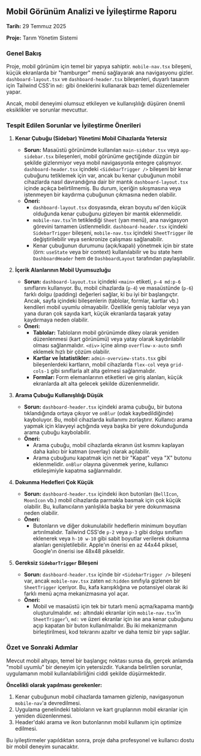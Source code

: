 ## Mobil Görünüm Analizi ve İyileştirme Raporu

**Tarih:** 29 Temmuz 2025

**Proje:** Tarım Yönetim Sistemi

### Genel Bakış

Proje, mobil görünüm için temel bir yapıya sahiptir. `mobile-nav.tsx` bileşeni, küçük ekranlarda bir "hamburger" menü sağlayarak ana navigasyonu gizler. `dashboard-layout.tsx` ve `dashboard-header.tsx` bileşenleri, duyarlı tasarım için Tailwind CSS'in `md:` gibi öneklerini kullanarak bazı temel düzenlemeler yapar.

Ancak, mobil deneyimi olumsuz etkileyen ve kullanışlılığı düşüren önemli eksiklikler ve sorunlar mevcuttur.

### Tespit Edilen Sorunlar ve İyileştirme Önerileri

1.  **Kenar Çubuğu (Sidebar) Yönetimi Mobil Cihazlarda Yetersiz**

    *   **Sorun:** Masaüstü görünümde kullanılan `main-sidebar.tsx` veya `app-sidebar.tsx` bileşenleri, mobil görünüme geçtiğinde düzgün bir şekilde gizlenmiyor veya mobil navigasyonla entegre çalışmıyor. `dashboard-header.tsx` içindeki `<SidebarTrigger />` bileşeni bir kenar çubuğunu tetiklemek için var, ancak bu kenar çubuğunun mobil cihazlarda nasıl davrandığına dair bir mantık `dashboard-layout.tsx` içinde açıkça belirtilmemiş. Bu durum, içeriğin sıkışmasına veya istenmeyen bir kaydırma çubuğunun çıkmasına neden olabilir.
    *   **Öneri:**
        *   `dashboard-layout.tsx` dosyasında, ekran boyutu `md`'den küçük olduğunda kenar çubuğunu gizleyen bir mantık eklenmelidir.
        *   `mobile-nav.tsx`'in tetiklediği `Sheet` (yan menü), ana navigasyon görevini tamamen üstlenmelidir. `dashboard-header.tsx` içindeki `SidebarTrigger` bileşeni, `mobile-nav.tsx` içindeki `SheetTrigger` ile değiştirilebilir veya senkronize çalışması sağlanabilir.
        *   Kenar çubuğunun durumunu (açık/kapalı) yönetmek için bir state (örn: `useState` veya bir context) kullanılabilir ve bu state hem `DashboardHeader` hem de `DashboardLayout` tarafından paylaşılabilir.

2.  **İçerik Alanlarının Mobil Uyumsuzluğu**

    *   **Sorun:** `dashboard-layout.tsx` içindeki `<main>` etiketi, `p-4 md:p-6` sınıflarını kullanıyor. Bu, mobil cihazlarda (`p-4`) ve masaüstünde (`p-6`) farklı dolgu (padding) değerleri sağlar, ki bu iyi bir başlangıçtır. Ancak, sayfa içindeki bileşenlerin (tablolar, formlar, kartlar vb.) kendileri mobil uyumlu olmayabilir. Özellikle geniş tablolar veya yan yana duran çok sayıda kart, küçük ekranlarda taşarak yatay kaydırmaya neden olabilir.
    *   **Öneri:**
        *   **Tablolar:** Tabloların mobil görünümde dikey olarak yeniden düzenlenmesi (kart görünümü) veya yatay olarak kaydırılabilir olması sağlanmalıdır. `<div>` içine alınıp `overflow-x-auto` sınıfı eklemek hızlı bir çözüm olabilir.
        *   **Kartlar ve İstatistikler:** `admin-overview-stats.tsx` gibi bileşenlerdeki kartların, mobil cihazlarda `flex-col` veya `grid-cols-1` gibi sınıflarla alt alta gelmesi sağlanmalıdır.
        *   **Formlar:** Form elemanlarının etiketleri ve giriş alanları, küçük ekranlarda alt alta gelecek şekilde düzenlenmelidir.

3.  **Arama Çubuğu Kullanışlılığı Düşük**

    *   **Sorun:** `dashboard-header.tsx` içindeki arama çubuğu, bir butona tıklandığında ortaya çıkıyor ve `onBlur` (odak kaybedildiğinde) kayboluyor. Bu, mobil cihazlarda kullanımı zorlaştırır. Kullanıcı arama yapmak için klavyeyi açtığında veya başka bir yere dokunduğunda arama çubuğu kaybolabilir.
    *   **Öneri:**
        *   Arama çubuğu, mobil cihazlarda ekranın üst kısmını kaplayan daha kalıcı bir katman (overlay) olarak açılabilir.
        *   Arama çubuğunu kapatmak için net bir "Kapat" veya "X" butonu eklenmelidir. `onBlur` olayına güvenmek yerine, kullanıcı etkileşimiyle kapatma sağlanmalıdır.

4.  **Dokunma Hedefleri Çok Küçük**

    *   **Sorun:** `dashboard-header.tsx` içindeki ikon butonları (`BellIcon`, `MoonIcon` vb.) mobil cihazlarda parmakla basmak için çok küçük olabilir. Bu, kullanıcıların yanlışlıkla başka bir yere dokunmasına neden olabilir.
    *   **Öneri:**
        *   Butonların ve diğer dokunulabilir hedeflerin minimum boyutları artırılmalıdır. Tailwind CSS'de `p-2` veya `p-3` gibi dolgu sınıfları eklenerek veya `h-10 w-10` gibi sabit boyutlar verilerek dokunma alanları genişletilebilir. Apple'ın önerisi en az 44x44 piksel, Google'ın önerisi ise 48x48 pikseldir.

5.  **Gereksiz `SidebarTrigger` Bileşeni**

    *   **Sorun:** `dashboard-header.tsx` içinde bir `<SidebarTrigger />` bileşeni var, ancak `mobile-nav.tsx` zaten `md:hidden` sınıfıyla gizlenen bir `SheetTrigger` içeriyor. Bu, kafa karışıklığına ve potansiyel olarak iki farklı menü açma mekanizmasına yol açar.
    *   **Öneri:**
        *   Mobil ve masaüstü için tek bir tutarlı menü açma/kapama mantığı oluşturulmalıdır. `md:` altındaki ekranlar için `mobile-nav.tsx`'in `SheetTrigger`'ı, `md:` ve üzeri ekranlar için ise ana kenar çubuğunu açıp kapatan bir buton kullanılmalıdır. Bu iki mekanizmanın birleştirilmesi, kod tekrarını azaltır ve daha temiz bir yapı sağlar.

### Özet ve Sonraki Adımlar

Mevcut mobil altyapı, temel bir başlangıç noktası sunsa da, gerçek anlamda "mobil uyumlu" bir deneyim için yetersizdir. Yukarıda belirtilen sorunlar, uygulamanın mobil kullanılabilirliğini ciddi şekilde düşürmektedir.

**Öncelikli olarak yapılması gerekenler:**

1.  Kenar çubuğunun mobil cihazlarda tamamen gizlenip, navigasyonun `mobile-nav`'a devredilmesi.
2.  Uygulama genelindeki tabloların ve kart gruplarının mobil ekranlar için yeniden düzenlenmesi.
3.  Header'daki arama ve ikon butonlarının mobil kullanım için optimize edilmesi.

Bu iyileştirmeler yapıldıktan sonra, proje daha profesyonel ve kullanıcı dostu bir mobil deneyim sunacaktır.
